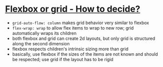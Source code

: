 # [Flexbox or grid - How to decide?](https://www.youtube.com/watch?v=3elGSZSWTbM)

- `grid-auto-flow: column` makes grid behavior very similar to flexbox
- `flex-wrap: wrap` to allow flex items to wrap to new row; grid automatically wraps its children
- both flexbox and grid can create 2d layouts, but only grid is structured along the second dimension
- flexbox respects children's intrinsic sizing more than grid
- basically, use flexbox if the sizes of the items are not known and should be respected; use grid if the layout has to be rigid
